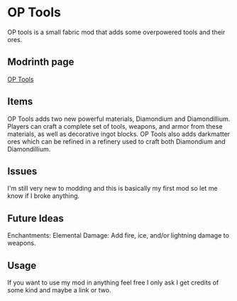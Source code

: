 # OP Tools
OP tools is a small fabric mod that adds some overpowered tools and their ores. 

## Modrinth page
[OP Tools](https://modrinth.com/mod/op-tools)

## Items
OP Tools adds two new powerful materials, Diamondium and Diamondillium. Players can craft a complete set of tools, weapons, and armor from these materials, as well as decorative ingot blocks.
OP Tools also adds darkmatter ores which can be refined in a refinery used to craft both Diamondium and Diamondillium.

## Issues
I'm still very new to modding and this is basically my first mod so let me know if I broke anything.

## Future Ideas
Enchantments:
    Elemental Damage: Add fire, ice, and/or lightning damage to weapons.

## Usage
If you want to use my mod in anything feel free I only ask I get credits of some kind and maybe a link or two. 
